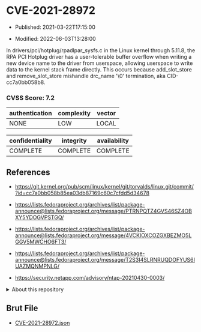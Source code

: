 # CVE-2021-28972

- Published: 2021-03-22T17:15:00

- Modified: 2022-06-03T13:28:00

In drivers/pci/hotplug/rpadlpar_sysfs.c in the Linux kernel through 5.11.8, the RPA PCI Hotplug driver has a user-tolerable buffer overflow when writing a new device name to the driver from userspace, allowing userspace to write data to the kernel stack frame directly. This occurs because add_slot_store and remove_slot_store mishandle drc_name '\0' termination, aka CID-cc7a0bb058b8.

### CVSS Score: **7.2**

| authentication | complexity | vector |
| --- | --- | --- |
| NONE | LOW | LOCAL |

| confidentiality | integrity | availability |
| --- | --- | --- |
| COMPLETE | COMPLETE | COMPLETE |

## References

* https://git.kernel.org/pub/scm/linux/kernel/git/torvalds/linux.git/commit/?id=cc7a0bb058b85ea03db87169c60c7cfdd5d34678

* https://lists.fedoraproject.org/archives/list/package-announce@lists.fedoraproject.org/message/PTRNPQTZ4GVS46SZ4OBXY5YDOGVPSTGQ/

* https://lists.fedoraproject.org/archives/list/package-announce@lists.fedoraproject.org/message/4VCKIOXCOZGXBEZMO5LGGV5MWCHO6FT3/

* https://lists.fedoraproject.org/archives/list/package-announce@lists.fedoraproject.org/message/T2S3I4SLRNRUQDOFYUS6IUAZMQNMPNLG/

* https://security.netapp.com/advisory/ntap-20210430-0003/

<details>
<summary>About this repository</summary> 

  This repository is part of the project [Live Hack CVE](https://github.com/Live-Hack-CVE). Main website can be found [www.live-hack.org](https://www.live-hack.org) 
  
  Made by [Sn0wAlice](https://github.com/Sn0wAlice) for the people that care about security and need to have a feed of the latest CVEs. Hope you enjoy it, don't forget to star the repo and follow me on [Twitter](https://twitter.com/Sn0wAlice) and [Github](https://github.com/Sn0wAlice). And that is my [personnal website](https://www.alice-snow.me/)

  - [Home Page](https://github.com/Live-Hack-CVE)
  - [Framework](https://github.com/Live-Hack-CVE/cve-framework)
  - [CVE database](https://github.com/Live-Hack-CVE/full_database)
  - [Changelog](https://github.com/Live-Hack-CVE/Changelog)
</details>

## Brut File

* [CVE-2021-28972.json](https://raw.githubusercontent.com/Live-Hack-CVE/full_database/main/cves/2021/CVE-2021-28972.json)

